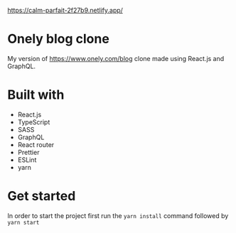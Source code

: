https://calm-parfait-2f27b9.netlify.app/

# Onely blog clone
My version of https://www.onely.com/blog clone made using React.js and GraphQL. 

# Built with
<ul>
<li>React.js</li>
<li>TypeScript</li>
<li>SASS</li>
<li>GraphQL</li>
<li>React router</li>
<li>Prettier</li>
<li>ESLint</li>
<li>yarn</li>
</ul>

# Get started
In order to start the project first run the <code>yarn install</code> command followed by <code>yarn start</code>
